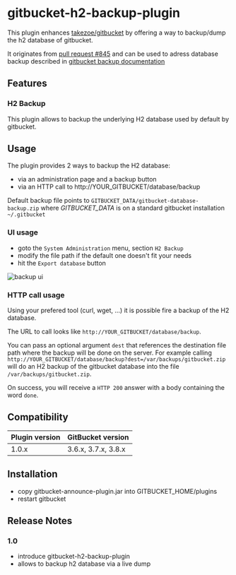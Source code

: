 # gitbucket-h2-backup-plugin

This plugin enhances [takezoe/gitbucket](https://github.com/takezoe/gitbucket) by offering a way to backup/dump the h2 database of gitbucket.

It originates from [pull request #845](takezoe/gitbucket#845) and can be used to adress database backup described in [gitbucket backup documentation](https://github.com/takezoe/gitbucket/wiki/Backup)

## Features

### H2 Backup

This plugin allows to backup the underlying H2 database used by default by gitbucket.

## Usage

The plugin provides 2 ways to backup the H2 database:

- via an administration page and a backup button
- via an HTTP call to http://YOUR_GITBUCKET/database/backup

Default backup file points to `GITBUCKET_DATA/gitbucket-database-backup.zip` where _GITBUCKET_DATA_ is on a standard gitbucket installation `~/.gitbucket`

### UI usage

- goto the `System Administration` menu, section `H2 Backup`
- modify the file path if the default one doesn't fit your needs
- hit the `Export database` button

![backup ui](https://cloud.githubusercontent.com/assets/1119660/9659908/3d0afcd4-5253-11e5-8124-39f8a538f6c3.png)

### HTTP call usage

Using your prefered tool (curl, wget, ...) it is possible fire a backup of the H2 database.

The URL to call looks like `http://YOUR_GITBUCKET/database/backup`.

You can pass an optional argument `dest` that references the destination file path where the backup will be done on the server. For example calling `http://YOUR_GITBUCKET/database/backup?dest=/var/backups/gitbucket.zip` will do an H2 backup of the gitbucket database into the file `/var/backups/gitbucket.zip`.

On success, you will receive a `HTTP 200` answer with a body containing the word `done`.

## Compatibility

Plugin version | GitBucket version
:--------------|:-----------------
1.0.x          | 3.6.x, 3.7.x, 3.8.x

## Installation

- copy gitbucket-announce-plugin.jar into GITBUCKET_HOME/plugins
- restart gitbucket

## Release Notes

### 1.0

- introduce gitbucket-h2-backup-plugin
- allows to backup h2 database via a live dump

